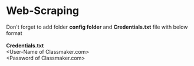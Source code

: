 # Web-Scraping

Don't forget to add folder <b>config folder</b> and <b>Credentials.txt</b> file with below format
<br />
<br />
<b>Credentials.txt</b><br />
\<User-Name of Classmaker.com\><br />
\<Password of Classmaker.com\>
